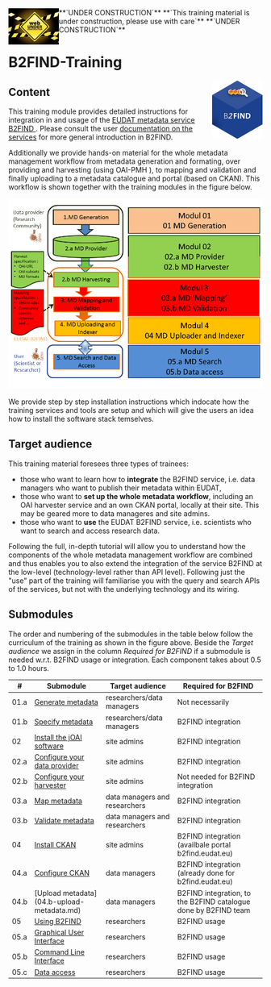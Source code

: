 <img align="left" src="img/UnderConstruction.jpg" width="100px">
**`UNDER CONSTRUCTION`** **`This training material is under construction, please use with care`** **`UNDER CONSTRUCTION`**


# B2FIND-Training
<img align="right" src="img/B2FIND.png" width="100px">

## Content

This training module provides detailed instructions for integration in and usage of the [ EUDAT metadata service B2FIND ](http:/b2find.eudat.eu). Please consult the user [documentation on the services](https://eudat.eu/services/userdoc) for more general introduction in B2FIND.

Additionally we provide hands-on material for the whole metadata management workflow from metadata generation and formating, over providing and harvesting (using OAI-PMH ), to mapping and validation and finally uploading to a metadata catalogue and portal (based on CKAN). This workflow is shown together with the training modules in the figure below.

<img align="centre" src="img/MD_workflow.png" width="800px">

We provide step by step installation instructions which indocate how the training services and tools are setup and which will give the users an idea how to install the software stack temselves. 

## Target audience

This training material foresees three types of trainees: 
* those who want to learn how to **integrate** the B2FIND service, i.e. data managers who want to publish their metadata within EUDAT,
* those who want to **set up the whole metadata workflow**, including an OAI harvester service and an own CKAN portal, locally at their site. This may be geared more to data manageres and site admins. 
* those who want to **use** the EUDAT B2FIND service, i.e. scientists who want to search and access research data.

Following the full, in-depth tutorial will allow you to understand how the components of the whole metadata management workflow are combined and thus enables you to also extend the integration of the service B2FIND at the low-level (technology-level rather than API level). Following just the "use" part of the training will familiarise you with the query and search APIs of the services, but not with the underlying technology and its wiring.

## Submodules

The order and numbering of the submodules in the table below follow the curriculum of the training as shown in the figure above. Beside the *Target audience* we assign in the column *Required for B2FIND* if a submodule is needed w.r.t. B2FIND usage or integration. Each component takes about 0.5 to 1.0 hours.

| #    | Submodule            | Target audience           | Required for B2FIND |
|-----|----------------------|---------------------------|---------------------|
| 01.a | [Generate metadata](01.a-generate-metadata.md) | researchers/data managers | Not necessarily |
| 01.b | [Specify metadata](01.b-specify-metadata.md)  | researchers/data managers | B2FIND integration | 
| 02 | [Install the jOAI software ](02-install-jOAI.md) | site admins | B2FIND integration |
| 02.a | [Configure your data provider](02.a-configure-OAI-data_provider.md) | site admins | B2FIND integration |
| 02.b | [Configure your harvester](02.b-configure-OAI-harvester.md) | site admins | Not needed for B2FIND integration |
| 03.a | [Map metadata](03.a-map-metadata.md) | data managers and researchers | B2FIND integration |
| 03.b | [Validate metadata](03.b-validate-metadata.md) | data managers and researchers | B2FIND integration |
| 04 | [Install CKAN](04-install-CKAN.md) | site admins | B2FIND integration (availbale portal b2find.eudat.eu) |
| 04.a | [Configure CKAN](04.a-configure-CKAN.md) | data managers | B2FIND integration (already done for b2find.eudat.eu) |
| 04.b | [Upload metadata] (04.b-upload-metadata.md) | data managers | B2FIND integration, to the B2FIND catalogue done by B2FIND team |
| 05 | [Using B2FIND](05-using-B2FIND.md)	| researchers | B2FIND usage
| 05.a | [Graphical User Interface](05.a-search-GUI.md)	| researchers | B2FIND usage |
| 05.b | [Command Line Interface](05.b-search-CLI.md)	| researchers | B2FIND usage |
| 05.c | [Data access](05.c-data-access.md) |  researchers | B2FIND usage |

<!-- LATER ON, 
The tutorial will show the functionality of single components and how to combine them in order to arrive at proper metadata management. 
If you follow all steps of the training course you will aim in an infrastrucre as shown in the scheme below.
<img align="centre" src="img/VM-setup.png" width="1000px">
-->


<!-- TODO !!!
### Users - Training
Users can get access to a setup of virtual machines (VMs) like above. 

Users can either choose to set up their personal computer to resemble the user interface machine or they can receive a login on a user interface VM on the training sandbox operated by the EUDAT User Documentation and Training Material team. Via the user interface machine they can access the first VM which contains an OAI-PMH server and a CKAN server. The user interface VM also provides the necessary python libraries to work with the meatadata *mapping* and *validation* and a command line tool to access B2FIND.

To get access to the training environment, please use the [EUDAT contact pages](https://eudat.eu/support-request?service=DOCUMENTATION); and provide some details on which community you are from and in which context you would like to follow the tutorial. 
-->
<!--
### Site admins - Training
Data managers and site admins will be guided through all steps to set up the environment, covering own OAI-PMH (jOAI) and CKAN installation, and python sources for *generating*, *mapping*, *validating* and *uploading* of metadata records. Furthermore all needed steps needed to publish your metadata in B2FIND are described.

To build the setup you will need to prepare or have access to at least one (potentially virtualised) computational resource; with e.g. 2 vCPU, 8GB memory, 20GB disk; running a Linux operating system (Ubuntu preferred); in which you have sudo rights.
-->
<!-- ##TODO 
If you want to follow a training remotely and need access to preinstalled machines contact #TODO
-->

